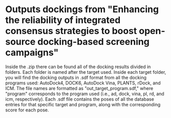 # Outputs dockings from "Enhancing the reliability of integrated consensus strategies to boost open-source docking-based screening campaigns"

Inside the .zip there can be found all of the docking results divided in folders. Each folder is named after the target used. Inside each target folder, you will find the docking outputs in .sdf format from all the docking programs used: AutoDock4, DOCK6, AutoDock Vina, PLANTS, rDock, and ICM. 
The file names are formatted as "out_target_program.sdf," where "program" corresponds to the program used (i.e., ad, dock, vina, pl, rd, and icm, respectively). 
Each .sdf file contains the poses of all the database entries for that specific target and program, along with the corresponding score for each pose.
